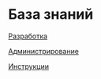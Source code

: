 # База знаний

[Разработка](razrabotka/)

[Администрирование](https://bsoft.gitbook.io/wiki/administrirovanie)

[Инструкции](https://bsoft.gitbook.io/wiki/instrukcii)

